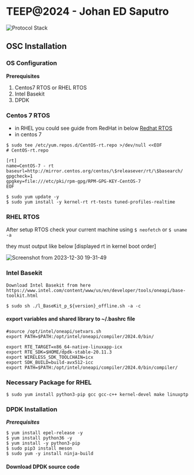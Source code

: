 # TEEP@2024 - Johan ED Saputro

![Protocol Stack](https://hackmd.io/_uploads/BJ5f31Rwp.png)


## OSC Installation

### OS Configuration
**Prerequisites**
1. Centos7 RTOS or RHEL RTOS
2. Intel Basekit
3. DPDK

### Centos 7 RTOS
* in RHEL
you could see guide from RedHat in below
[Redhat RTOS](https://access.redhat.com/documentation/en-us/red_hat_enterprise_linux_for_real_time/9/html-single/installing_rhel_9_for_real_time/index#assembly_installing-rhel-for-real-time_installing-rhel-9-for-real-time)
* in centos 7

```
$ sudo tee /etc/yum.repos.d/CentOS-rt.repo >/dev/null <<EOF
# CentOS-rt.repo

[rt]
name=CentOS-7 - rt
baseurl=http://mirror.centos.org/centos/\$releasever/rt/\$basearch/
gpgcheck=1
gpgkey=file:///etc/pki/rpm-gpg/RPM-GPG-KEY-CentOS-7
EOF
```

```
$ sudo yum update -y
$ sudo yum install -y kernel-rt rt-tests tuned-profiles-realtime
```

### RHEL RTOS

After setup RTOS check your current machine using 
``` $ neofetch ```
or 
``` $ uname -a ```

they must output like below [displayed rt in kernel boot order]

![Screenshot from 2023-12-30 19-31-49](https://hackmd.io/_uploads/HyqBRFaP6.png)

### Intel Basekit
```
Download Intel Basekit from here
https://www.intel.com/content/www/us/en/developer/tools/oneapi/base-toolkit.html
```

```
$ sudo sh ./l_BaseKit_p_${version}_offline.sh -a -c
```

#### export variables and shared library to ~/.bashrc file
```
#source /opt/intel/oneapi/setvars.sh
export PATH=$PATH:/opt/intel/oneapi/compiler/2024.0/bin/

export RTE_TARGET=x86_64-native-linuxapp-icx
export RTE_SDK=$HOME/dpdk-stable-20.11.3
export WIRELESS_SDK_TOOLCHAIN=icx
export SDK_BUILD=build-avx512-icc
export PATH=$PATH:/opt/intel/oneapi/compiler/2024.0/bin/compiler/
```
### Necessary Package for RHEL
```
$ sudo yum install python3-pip gcc gcc-c++ kernel-devel make linuxptp
```

### DPDK Installation
***Prerequisites***
```
$ yum install epel-release -y
$ yum install python36 -y
$ yum install -y python3-pip
$ sudo pip3 install meson
$ sudo yum -y install ninja-build
```


#### Download DPDK source code

